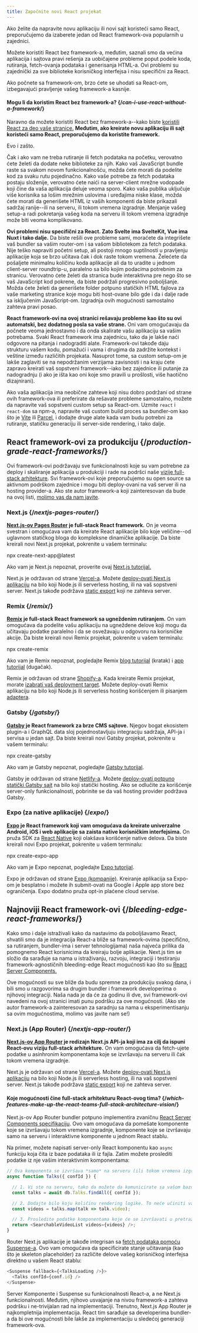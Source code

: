 ```yaml
---
title: Započnite novi React projekat
---
```


<Intro>

Ako želite da napravite novu aplikaciju ili novi sajt koristeći samo React, preporučujemo da izaberete jedan od React framework-ova popularnih u zajednici.

</Intro>


Možete koristiti React bez framework-a, međutim, saznali smo da većina aplikacija i sajtova pravi rešenja za uobičajene probleme poput podele koda, rutiranja, fetch-ovanja podataka i generisanja HTML-a. Ovi problemi su zajednički za sve biblioteke korisničkog interfejsa i nisu specifični za React.

Ako počnete sa framework-om, brzo ćete se uhodati sa React-om, izbegavajući pravljenje vašeg framework-a kasnije.

<DeepDive>

#### Mogu li da koristim React bez framework-a? {/*can-i-use-react-without-a-framework*/}

Naravno da možete koristiti React bez framework-a--kako biste [koristili React za deo vaše stranice.](/learn/add-react-to-an-existing-project#using-react-for-a-part-of-your-existing-page) **Međutim, ako kreirate novu aplikaciju ili sajt koristeći samo React, preporučujemo da koristite framework.**

Evo i zašto.

Čak i ako vam ne treba rutiranje ili fetch podataka na početku, verovatno ćete želeti da dodate neke biblioteke za njih. Kako vaš JavaScript bundle raste sa svakom novom funkcionalnošću, možda ćete morati da podelite kod za svaku rutu pojedinačno. Kako vaše potrebe za fetch podataka postaju složenije, verovatno ćete naići na server-client mrežne vodopade koji čine da vaša aplikacija deluje veoma sporo. Kako vaša publika uključuje više korisnika sa lošim mrežnim uslovima i uređajima niske klase, možda ćete morati da generišete HTML iz vaših komponenti da biste prikazali sadržaj ranije--ili na serveru, ili tokom vremena izgradnje. Menjanje vašeg setup-a radi pokretanja vašeg koda na serveru ili tokom vremena izgradnje može biti veoma komplikovano.

**Ovi problemi nisu specifični za React. Zato Svelte ima SvelteKit, Vue ima Nuxt i tako dalje.** Da biste rešili ove probleme sami, moraćete da integrišete vaš bundler sa vašim router-om i sa vašom bibliotekom za fetch podataka. Nije teško napraviti početni setup, ali postoji mnogo suptilnosti u pravljenju aplikacije koja se brzo učitava čak i dok raste tokom vremena. Želećete da pošaljete minimalnu količinu koda aplikacije ali da to uradite u jednom client-server roundtrip-u, paralelno sa bilo kojim podacima potrebnim za stranicu. Verovatno ćete želeti da stranica bude interaktivna pre nego što se vaš JavaScript kod pokrene, da biste podržali progresivno poboljšanje. Možda ćete želeti da generišete folder potpuno statičkih HTML fajlova za vaše marketing stranice koje mogu biti host-ovane bilo gde i da i dalje rade sa isključenim JavaScript-om. Izgradnja ovih mogućnosti samostalno zahteva pravi posao.

**React framework-ovi na ovoj stranici rešavaju probleme kao što su ovi automatski, bez dodatnog posla sa vaše strane.** Oni vam omogućavaju da počnete veoma jednostavno i da onda skalirate vašu aplikaciju sa vašim potrebama. Svaki React framework ima zajednicu, tako da je lakše naći odgovore na pitanja i nadograditi alate. Framework-ovi takođe daju strukturu vašem kodu, pomažući i vama i drugima da zadržite kontekst i veštine između različitih projekata. Nasuprot tome, sa custom setup-om je lakše zaglaviti se na nepodržanim verzijama zavisnosti i na kraju ćete zapravo kreirati vaš sopstveni framework--iako bez zajednice ili putanje za nadogradnju (i ako je išta kao oni koje smo pravili u prošlosti, više haotično dizajnirani).

Ako vaša aplikacija ima neobične zahteve koji nisu dobro podržani od strane ovih framework-ova ili preferirate da rešavate probleme samostalno, možete da napravite vaš sopstveni custom setup sa React-om. Uzmite `react` i `react-dom` sa npm-a, napravite vaš custom build proces sa bundler-om kao što je [Vite](https://vitejs.dev/) ili [Parcel](https://parceljs.org/), i dodajte druge alate kada vam budu potrebni za rutiranje, statičku generaciju ili server-side rendering, i tako dalje.

</DeepDive>

## React framework-ovi za produkciju {/*production-grade-react-frameworks*/}

Ovi framework-ovi podržavaju sve funkcionalnosti koje su vam potrebne za deploy i skaliranje aplikacija u produkciji i rade na podršci naše [vizije full-stack arhitekture](#which-features-make-up-the-react-teams-full-stack-architecture-vision). Svi framework-ovi koje preporučujemo su open source sa aktivnom podrškom zajednice i mogu biti deploy-ovani na vaš server ili na hosting provider-a. Ako ste autor framework-a koji zainteresovan da bude na ovoj listi, [molimo vas da nam javite](https://github.com/reactjs/react.dev/issues/new?assignees=&labels=type%3A+framework&projects=&template=3-framework.yml&title=%5BFramework%5D%3A+).

### Next.js {/*nextjs-pages-router*/}

**[Next.js-ov Pages Router](https://nextjs.org/) je full-stack React framework.** On je veoma svestran i omogućava vam da kreirate React aplikacije bilo koje veličine--od uglavnom statičkog bloga do kompleksne dinamičke aplikacije. Da biste kreirali novi Next.js projekat, pokrenite u vašem terminalu:

<TerminalBlock>
npx create-next-app@latest
</TerminalBlock>

Ako vam je Next.js nepoznat, proverite ovaj [Next.js tutorijal.](https://nextjs.org/learn)

Next.js je održavan od strane [Vercel-a](https://vercel.com/). Možete [deploy-ovati Next.js aplikaciju](https://nextjs.org/docs/deployment) na bilo koji Node.js ili serverless hosting, ili na vaš sopstveni server. Next.js takođe podržava [static export](https://nextjs.org/docs/advanced-features/static-html-export) koji ne zahteva server.

### Remix {/*remix*/}

**[Remix](https://remix.run/) je full-stack React framework sa ugneždenim rutiranjem.** On vam omogućava da podelite vašu aplikaciju na ugneždene delove koji mogu da učitavaju podatke paralelno i da se osvežavaju u odgovoru na korisničke akcije. Da biste kreirali novi Remix projekat, pokrenite u vašem terminalu:

<TerminalBlock>
npx create-remix
</TerminalBlock>

Ako vam je Remix nepoznat, pogledajte Remix [blog tutorijal](https://remix.run/docs/en/main/tutorials/blog) (kratak) i [app tutorijal](https://remix.run/docs/en/main/tutorials/jokes) (dugačak).

Remix je održavan od strane [Shopify-a](https://www.shopify.com/). Kada kreirate Remix projekat, morate [izabrati vaš deployment target](https://remix.run/docs/en/main/guides/deployment). Možete deploy-ovati Remix aplikaciju na bilo koji Node.js ili serverless hosting korišćenjem ili pisanjem [adaptera](https://remix.run/docs/en/main/other-api/adapter).

### Gatsby {/*gatsby*/}

**[Gatsby](https://www.gatsbyjs.com/) je React framework za brze CMS sajtove.** Njegov bogat ekosistem plugin-a i GraphQL data sloj pojednostavljuju integraciju sadržaja, API-ja i servisa u jedan sajt. Da biste kreirali novi Gatsby projekat, pokrenite u vašem terminalu:

<TerminalBlock>
npx create-gatsby
</TerminalBlock>

Ako vam je Gatsby nepoznat, pogledajte [Gatsby tutorijal](https://www.gatsbyjs.com/docs/tutorial/).

Gatsby je održavan od strane [Netlify-a](https://www.netlify.com/). Možete [deploy-ovati potpuno statički Gatsby sajt](https://www.gatsbyjs.com/docs/how-to/previews-deploys-hosting) na bilo koji statički hosting. Ako se odlučite za korišćenje server-only funkcionalnosti, pobrinite se da vaš hosting provider podržava Gatsby.

### Expo (za native aplikacije) {/*expo*/}


**[Expo](https://expo.dev/) je React framework koji vam omogućava da kreirate univerzalne Android, iOS i web aplikacije sa zaista native korisničkim interfejsima.** On pruža SDK za [React Native](https://reactnative.dev/) koji olakšava korišćenje native delova. Da biste kreirali novi Expo projekat, pokrenite u vašem terminalu:

<TerminalBlock>
npx create-expo-app
</TerminalBlock>

Ako vam je Expo nepoznat, pogledajte [Expo tutorijal](https://docs.expo.dev/tutorial/introduction/).

Expo je održavan od strane [Expo (kompanije)](https://expo.dev/about). Kreiranje aplikacija sa Expo-om je besplatno i možete ih submit-ovati na Google i Apple app store bez ograničenja. Expo dodatno pruža opt-in plaćene cloud servise.

## Najnoviji React framework-ovi {/*bleeding-edge-react-frameworks*/}

Kako smo i dalje istraživali kako da nastavimo da poboljšavamo React, shvatili smo da je integracija React-a bliže sa framework-ovima (specifično, sa rutiranjem, bundler-ima i server tehnologijama) naša najveća prilika da pomognemo React korisnicima da kreiraju bolje aplikacije. Next.js tim se složio da sarađuje sa nama u istraživanju, razvoju, integraciji i testiranju framework-agnostičnih bleeding-edge React mogućnosti kao što su [React Server Components.](/blog/2023/03/22/react-labs-what-we-have-been-working-on-march-2023#react-server-components)

Ove mogućnosti su sve bliže da budu spremne za produkciju svakog dana, i bili smo u razgovorima sa drugim bundler i framework developerima o njihovoj integraciji. Naša nada je da će za godinu ili dve, svi framework-ovi navedeni na ovoj stranici imati punu podršku za ove mogućnosti. (Ako ste autor framework-a zainteresovan za saradnju sa nama u eksperimentisanju sa ovim mogućnostima, molimo vas javite nam se!)

### Next.js (App Router) {/*nextjs-app-router*/}

**[Next.js-ov App Router](https://nextjs.org/docs) je redizajn Next.js API-ja koji ima za cilj da ispuni React-ovu viziju full-stack arhitekture.** On vam omogućava da fetch-ujete podatke u asinhronim komponentama koje se izvršavaju na serveru ili čak tokom vremena izgradnje.

Next.js je održavan od strane [Vercel-a](https://vercel.com/). Možete [deploy-ovati Next.js aplikaciju](https://nextjs.org/docs/deployment) na bilo koji Node.js ili serverless hosting, ili na vaš sopstveni server. Next.js takođe podržava [static export](https://nextjs.org/docs/advanced-features/static-html-export) koji ne zahteva server.

<DeepDive>

#### Koje mogućnosti čine full-stack arhitekturu React-ovog tima? {/*which-features-make-up-the-react-teams-full-stack-architecture-vision*/}

Next.js-ov App Router bundler potpuno implementira zvaničnu [React Server Components specifikaciju](<https://github.com/reactjs/rfcs/blob/main/text/0188-server-components.md>). Ovo vam omogućava da pomešate komponente koje se izvršavaju tokom vremena izgradnje, komponente koje se izvršavaju samo na serveru i interaktivne komponente u jednom React stablu.

Na primer, možete napisati server-only React komponentu kao `async` funkciju koja čita iz baze podataka ili iz fajla. Zatim možete proslediti podatke iz nje vašim interaktivnim komponentama:

```js
// Ova komponenta se izvršava *samo* na serveru (ili tokom vremena izgradnje).
async function Talks({ confId }) {

  // 1. Vi ste na serveru, tako da možete da komunicirate sa vašom bazom podataka. API pristupna tačka nije potrebna.
  const talks = await db.Talks.findAll({ confId });

  // 2. Dodajte bilo koju količinu rendering logike. To neće učiniti vaš JavaScript bundle većim.
  const videos = talks.map(talk => talk.video);

  // 3. Prosledite podatke komponentama koje će se izvršavati u pretraživaču.
  return <SearchableVideoList videos={videos} />;
}
```

Router Next.js aplikacije je takođe integrisan sa [fetch podataka pomoću Suspense-a](/blog/2022/03/29/react-v18#suspense-in-data-frameworks). Ovo vam omogućava da specificirate stanje učitavanja (kao što je skeleton placeholder) za različite delove vašeg korisničkog interfejsa direktno u vašem React stablu:

```js
<Suspense fallback={<TalksLoading />}>
  <Talks confId={conf.id} />
</Suspense>
```

Server Komponente i Suspense su funkcionalnosti React-a, a ne Next.js funkcionalnosti. Međutim, njihovo usvajanje na nivou framework-a zahteva podršku i ne-trivijalan rad na implementaciji. Trenutno, Next.js App Router je najkompletnija implementacija. React tim sarađuje sa developerima bundler-a da bi ove mogućnosti bile lakše za implementaciju u sledećoj generaciji framework-ova.
</DeepDive>
